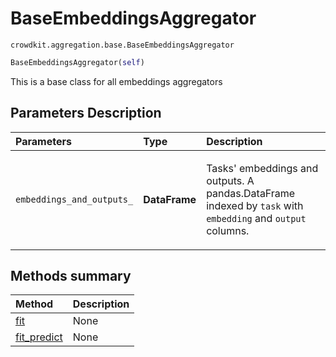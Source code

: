 # BaseEmbeddingsAggregator
`crowdkit.aggregation.base.BaseEmbeddingsAggregator`

```python
BaseEmbeddingsAggregator(self)
```

This is a base class for all embeddings aggregators

## Parameters Description

| Parameters | Type | Description |
| :----------| :----| :-----------|
`embeddings_and_outputs_`|**DataFrame**|<p>Tasks&#x27; embeddings and outputs. A pandas.DataFrame indexed by `task` with `embedding` and `output` columns.</p>
## Methods summary

| Method | Description |
| :------| :-----------|
[fit](crowdkit.aggregation.base.BaseEmbeddingsAggregator.fit.md)| None
[fit_predict](crowdkit.aggregation.base.BaseEmbeddingsAggregator.fit_predict.md)| None
